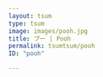 ```yaml
---
layout: tsum
type: tsum
image: images/pooh.jpg
title: プー | Pooh
permalink: tsumtsum/pooh
ID: "pooh"

---
```



